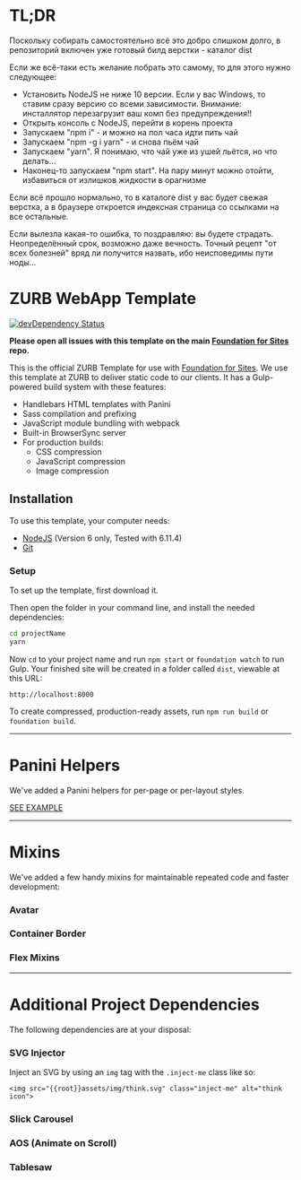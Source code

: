 # TL;DR

Поскольку собирать самостоятельно всё это добро слишком долго, в репозиторий включен уже готовый билд верстки - каталог dist

Если же всё-таки есть желание побрать это самому, то для этого нужно следующее: 

- Установить NodeJS не ниже 10 версии. Если у вас Windows, то ставим сразу версию со всеми зависимости. Внимание: инсталлятор перезагрузит ваш комп без предупреждения!!
- Открыть консоль с NodeJS, перейти в корень проекта
- Запускаем "npm i" - и можно на пол часа идти пить чай
- Запускаем "npm -g i yarn" - и снова пьём чай
- Запускаем "yarn". Я понимаю, что чай уже из ушей льётся, но что делать...
- Наконец-то запускаем "npm start". На пару минут можно отойти, избавиться от излишков жидкости в орагнизме

Если всё прошло нормально, то в каталоге dist у вас будет свежая верстка, а в браузере откроется индексная страница со ссылками на все остальные. 

Если вылезла какая-то ошибка, то поздравляю: вы будете страдать. Неопределённый срок, возможно даже вечность. Точный рецепт "от всех болезней" вряд ли получится назвать, ибо неисповедимы пути ноды... 


# ZURB WebApp Template

[![devDependency Status](https://david-dm.org/zurb/foundation-zurb-template/dev-status.svg)](https://david-dm.org/zurb/foundation-zurb-template#info=devDependencies)

**Please open all issues with this template on the main [Foundation for Sites](https://github.com/zurb/foundation-sites/issues) repo.**

This is the official ZURB Template for use with [Foundation for Sites](http://foundation.zurb.com/sites). We use this template at ZURB to deliver static code to our clients. It has a Gulp-powered build system with these features:

- Handlebars HTML templates with Panini
- Sass compilation and prefixing
- JavaScript module bundling with webpack
- Built-in BrowserSync server
- For production builds:
  - CSS compression
  - JavaScript compression
  - Image compression

## Installation

To use this template, your computer needs:

- [NodeJS](https://nodejs.org/en/) (Version 6 only, Tested with 6.11.4)
- [Git](https://git-scm.com/)

### Setup

To set up the template, first download it.

Then open the folder in your command line, and install the needed dependencies:

```bash
cd projectName
yarn
```

Now `cd` to your project name and run `npm start` or `foundation watch` to run Gulp. Your finished site will be created in a folder called `dist`, viewable at this URL:

```
http://localhost:8000
```

To create compressed, production-ready assets, run `npm run build` or `foundation build`.

---

# Panini Helpers

We've added a Panini helpers for per-page or per-layout styles.

[SEE EXAMPLE](http://notebooks.zurb.com/posts/10139362?t=f9b74287fe3ac074)

---

# Mixins

We've added a few handy mixins for maintainable repeated code and faster development:

### Avatar

### Container Border

### Flex Mixins

---

# Additional Project Dependencies

The following dependencies are at your disposal:

### SVG Injector

Inject an SVG by using an `img` tag with the `.inject-me` class like so:

`<img src="{{root}}assets/img/think.svg" class="inject-me" alt="think icon">`

### Slick Carousel

### AOS (Animate on Scroll)

### Tablesaw
